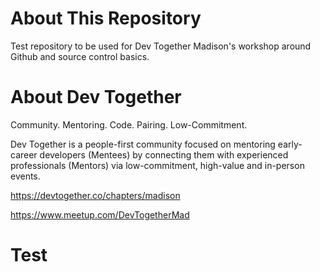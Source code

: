 # About This Repository
Test repository to be used for Dev Together Madison's workshop around Github and source control basics.

# About Dev Together
Community. Mentoring. Code. Pairing. Low-Commitment.

Dev Together is a people-first community focused on mentoring early-career developers (Mentees) by connecting them with experienced professionals (Mentors) via low-commitment, high-value and in-person events.

https://devtogether.co/chapters/madison

https://www.meetup.com/DevTogetherMad

# Test 